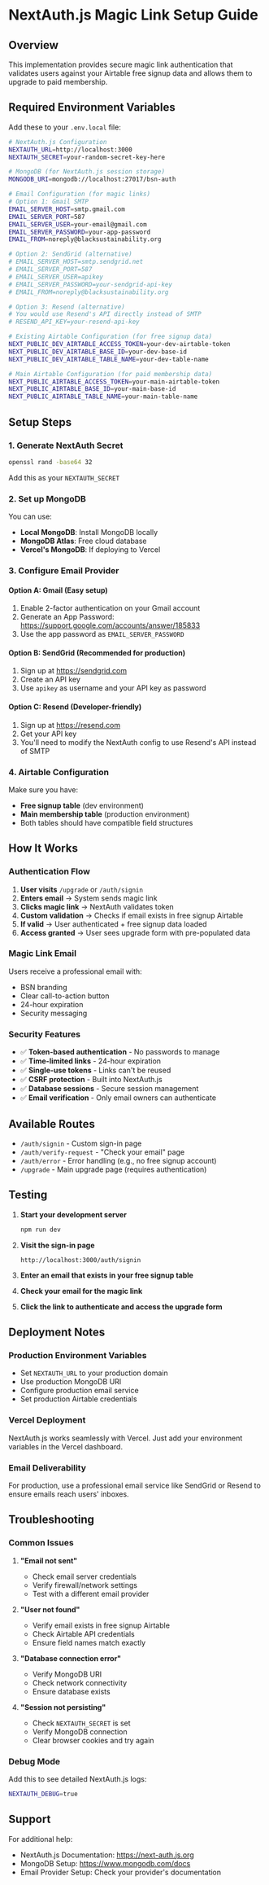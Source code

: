 # NextAuth.js Magic Link Setup Guide

## Overview
This implementation provides secure magic link authentication that validates users against your Airtable free signup data and allows them to upgrade to paid membership.

## Required Environment Variables

Add these to your `.env.local` file:

```bash
# NextAuth.js Configuration
NEXTAUTH_URL=http://localhost:3000
NEXTAUTH_SECRET=your-random-secret-key-here

# MongoDB (for NextAuth.js session storage)
MONGODB_URI=mongodb://localhost:27017/bsn-auth

# Email Configuration (for magic links)
# Option 1: Gmail SMTP
EMAIL_SERVER_HOST=smtp.gmail.com
EMAIL_SERVER_PORT=587
EMAIL_SERVER_USER=your-email@gmail.com
EMAIL_SERVER_PASSWORD=your-app-password
EMAIL_FROM=noreply@blacksustainability.org

# Option 2: SendGrid (alternative)
# EMAIL_SERVER_HOST=smtp.sendgrid.net
# EMAIL_SERVER_PORT=587
# EMAIL_SERVER_USER=apikey
# EMAIL_SERVER_PASSWORD=your-sendgrid-api-key
# EMAIL_FROM=noreply@blacksustainability.org

# Option 3: Resend (alternative)
# You would use Resend's API directly instead of SMTP
# RESEND_API_KEY=your-resend-api-key

# Existing Airtable Configuration (for free signup data)
NEXT_PUBLIC_DEV_AIRTABLE_ACCESS_TOKEN=your-dev-airtable-token
NEXT_PUBLIC_DEV_AIRTABLE_BASE_ID=your-dev-base-id
NEXT_PUBLIC_DEV_AIRTABLE_TABLE_NAME=your-dev-table-name

# Main Airtable Configuration (for paid membership data)
NEXT_PUBLIC_AIRTABLE_ACCESS_TOKEN=your-main-airtable-token
NEXT_PUBLIC_AIRTABLE_BASE_ID=your-main-base-id
NEXT_PUBLIC_AIRTABLE_TABLE_NAME=your-main-table-name
```

## Setup Steps

### 1. Generate NextAuth Secret
```bash
openssl rand -base64 32
```
Add this as your `NEXTAUTH_SECRET`

### 2. Set up MongoDB
You can use:
- **Local MongoDB**: Install MongoDB locally
- **MongoDB Atlas**: Free cloud database
- **Vercel's MongoDB**: If deploying to Vercel

### 3. Configure Email Provider

#### Option A: Gmail (Easy setup)
1. Enable 2-factor authentication on your Gmail account
2. Generate an App Password: https://support.google.com/accounts/answer/185833
3. Use the app password as `EMAIL_SERVER_PASSWORD`

#### Option B: SendGrid (Recommended for production)
1. Sign up at https://sendgrid.com
2. Create an API key
3. Use `apikey` as username and your API key as password

#### Option C: Resend (Developer-friendly)
1. Sign up at https://resend.com
2. Get your API key
3. You'll need to modify the NextAuth config to use Resend's API instead of SMTP

### 4. Airtable Configuration
Make sure you have:
- **Free signup table** (dev environment)
- **Main membership table** (production environment)
- Both tables should have compatible field structures

## How It Works

### Authentication Flow
1. **User visits** `/upgrade` or `/auth/signin`
2. **Enters email** → System sends magic link
3. **Clicks magic link** → NextAuth validates token
4. **Custom validation** → Checks if email exists in free signup Airtable
5. **If valid** → User authenticated + free signup data loaded
6. **Access granted** → User sees upgrade form with pre-populated data

### Magic Link Email
Users receive a professional email with:
- BSN branding
- Clear call-to-action button
- 24-hour expiration
- Security messaging

### Security Features
- ✅ **Token-based authentication** - No passwords to manage
- ✅ **Time-limited links** - 24-hour expiration
- ✅ **Single-use tokens** - Links can't be reused
- ✅ **CSRF protection** - Built into NextAuth.js
- ✅ **Database sessions** - Secure session management
- ✅ **Email verification** - Only email owners can authenticate

## Available Routes

- `/auth/signin` - Custom sign-in page
- `/auth/verify-request` - "Check your email" page
- `/auth/error` - Error handling (e.g., no free signup account)
- `/upgrade` - Main upgrade page (requires authentication)

## Testing

1. **Start your development server**
   ```bash
   npm run dev
   ```

2. **Visit the sign-in page**
   ```
   http://localhost:3000/auth/signin
   ```

3. **Enter an email that exists in your free signup table**

4. **Check your email for the magic link**

5. **Click the link to authenticate and access the upgrade form**

## Deployment Notes

### Production Environment Variables
- Set `NEXTAUTH_URL` to your production domain
- Use production MongoDB URI
- Configure production email service
- Set production Airtable credentials

### Vercel Deployment
NextAuth.js works seamlessly with Vercel. Just add your environment variables in the Vercel dashboard.

### Email Deliverability
For production, use a professional email service like SendGrid or Resend to ensure emails reach users' inboxes.

## Troubleshooting

### Common Issues

1. **"Email not sent"**
   - Check email server credentials
   - Verify firewall/network settings
   - Test with a different email provider

2. **"User not found"**
   - Verify email exists in free signup Airtable
   - Check Airtable API credentials
   - Ensure field names match exactly

3. **"Database connection error"**
   - Verify MongoDB URI
   - Check network connectivity
   - Ensure database exists

4. **"Session not persisting"**
   - Check `NEXTAUTH_SECRET` is set
   - Verify MongoDB connection
   - Clear browser cookies and try again

### Debug Mode
Add this to see detailed NextAuth.js logs:
```bash
NEXTAUTH_DEBUG=true
```

## Support

For additional help:
- NextAuth.js Documentation: https://next-auth.js.org
- MongoDB Setup: https://www.mongodb.com/docs
- Email Provider Setup: Check your provider's documentation 